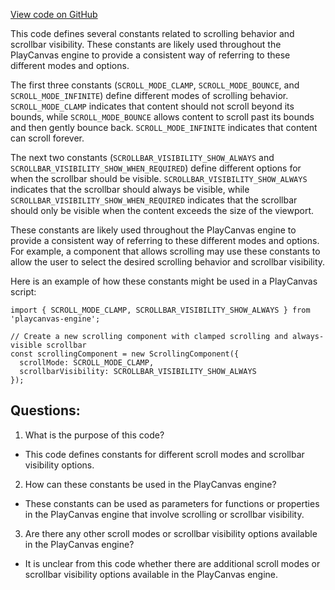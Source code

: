 [View code on GitHub](https://github.com/playcanvas/engine/src/framework/components/scroll-view/constants.js)

This code defines several constants related to scrolling behavior and scrollbar visibility. These constants are likely used throughout the PlayCanvas engine to provide a consistent way of referring to these different modes and options.

The first three constants (`SCROLL_MODE_CLAMP`, `SCROLL_MODE_BOUNCE`, and `SCROLL_MODE_INFINITE`) define different modes of scrolling behavior. `SCROLL_MODE_CLAMP` indicates that content should not scroll beyond its bounds, while `SCROLL_MODE_BOUNCE` allows content to scroll past its bounds and then gently bounce back. `SCROLL_MODE_INFINITE` indicates that content can scroll forever.

The next two constants (`SCROLLBAR_VISIBILITY_SHOW_ALWAYS` and `SCROLLBAR_VISIBILITY_SHOW_WHEN_REQUIRED`) define different options for when the scrollbar should be visible. `SCROLLBAR_VISIBILITY_SHOW_ALWAYS` indicates that the scrollbar should always be visible, while `SCROLLBAR_VISIBILITY_SHOW_WHEN_REQUIRED` indicates that the scrollbar should only be visible when the content exceeds the size of the viewport.

These constants are likely used throughout the PlayCanvas engine to provide a consistent way of referring to these different modes and options. For example, a component that allows scrolling may use these constants to allow the user to select the desired scrolling behavior and scrollbar visibility. 

Here is an example of how these constants might be used in a PlayCanvas script:

```
import { SCROLL_MODE_CLAMP, SCROLLBAR_VISIBILITY_SHOW_ALWAYS } from 'playcanvas-engine';

// Create a new scrolling component with clamped scrolling and always-visible scrollbar
const scrollingComponent = new ScrollingComponent({
  scrollMode: SCROLL_MODE_CLAMP,
  scrollbarVisibility: SCROLLBAR_VISIBILITY_SHOW_ALWAYS
});
```
## Questions: 
 1. What is the purpose of this code?
- This code defines constants for different scroll modes and scrollbar visibility options.

2. How can these constants be used in the PlayCanvas engine?
- These constants can be used as parameters for functions or properties in the PlayCanvas engine that involve scrolling or scrollbar visibility.

3. Are there any other scroll modes or scrollbar visibility options available in the PlayCanvas engine?
- It is unclear from this code whether there are additional scroll modes or scrollbar visibility options available in the PlayCanvas engine.